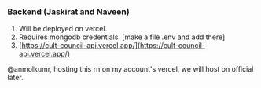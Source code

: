 ### Backend (Jaskirat and Naveen)

1. Will be deployed on vercel.
2. Requires mongodb credentials. [make a file .env and add there]
3. [https://cult-council-api.vercel.app/](https://cult-council-api.vercel.app/)


@anmolkumr, hosting this rn on my account's vercel, we will host on official later.